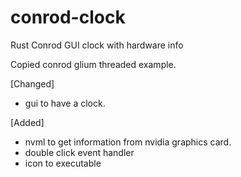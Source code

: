 # conrod-clock
Rust Conrod GUI clock with hardware info


Copied conrod glium threaded example.

[Changed]
- gui to have a clock.

[Added]
- nvml to get information from nvidia graphics card.
- double click event handler
- icon to executable